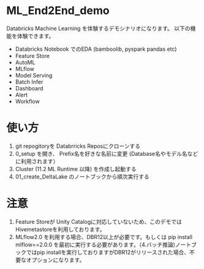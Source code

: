 # ML_End2End_demo

Databricks Machine Learning を体験するデモシナリオになります。
以下の機能を体験できます。
- Databricks Notebook でのEDA (bamboolib, pyspark pandas etc) 
- Feature Store
- AutoML
- MLflow
- Model Serving 
- Batch Infer 
- Dashboard
- Alert
- Workflow 


# 使い方
1. git repogitoryを Databrricks Reposにクローンする
2. 0_setup を開き、 Prefix名を好きな名前に変更 (Database名やモデル名などに利用されます）
3. Cluster (11.2 ML Runtime 以降) を作成し起動する
4. 01_create_DeltaLake のノートブックから順次実行する

# 注意

1. Feature Storeが Unity Catalogに対応していないため、このデモではHivemetastoreを利用しております。
1. MLflow2.0 を利用する場合、DBR12以上が必要です。もしくは pip install mlflow==2.0.0 を最初に実行する必要があります。（4.バッチ推論)ノートブックではpip installを実行しておりますがDBR12がリリースされた場合、不要なオプションになります。
